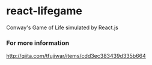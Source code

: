 # react-lifegame
Conway's Game of Life simulated by React.js

### For more information
http://qiita.com/tfujiwar/items/cdd3ec383439d335b664
